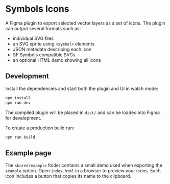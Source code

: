 # Symbols Icons

A Figma plugin to export selected vector layers as a set of icons. The plugin can
output several formats such as:

- individual SVG files
- an SVG sprite using `<symbol>` elements
- JSON metadata describing each icon
- SF Symbols compatible SVGs
- an optional HTML demo showing all icons

## Development

Install the dependencies and start both the plugin and UI in watch mode:

```bash
npm install
npm run dev
```

The compiled plugin will be placed in `dist/` and can be loaded into Figma for
development.

To create a production build run:

```bash
npm run build
```

## Example page

The `shared/example` folder contains a small demo used when exporting the
`example` option. Open `index.html` in a browser to preview your icons. Each icon
includes a button that copies its name to the clipboard.
